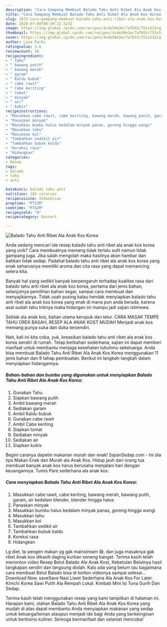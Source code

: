 ```yaml
---
description: "Cara Gampang Membuat Balado Tahu Anti Ribet Ala Anak Kos Korea yang Lezat"
title: "Cara Gampang Membuat Balado Tahu Anti Ribet Ala Anak Kos Korea yang Lezat"
slug: 1672-cara-gampang-membuat-balado-tahu-anti-ribet-ala-anak-kos-korea-yang-lezat
date: 2020-07-08T00:39:22.523Z
image: https://img-global.cpcdn.com/recipes/4cde50e3ec7a7b55/751x532cq70/balado-tahu-anti-ribet-ala-anak-kos-korea-foto-resep-utama.jpg
thumbnail: https://img-global.cpcdn.com/recipes/4cde50e3ec7a7b55/751x532cq70/balado-tahu-anti-ribet-ala-anak-kos-korea-foto-resep-utama.jpg
cover: https://img-global.cpcdn.com/recipes/4cde50e3ec7a7b55/751x532cq70/balado-tahu-anti-ribet-ala-anak-kos-korea-foto-resep-utama.jpg
author: Lina Parks
ratingvalue: 3.6
reviewcount: 10
recipeingredient:
- " Tahu"
- " bawang putih"
- " bawang merah"
- " garam"
- " Kaldu bubuk"
- " cabe rawit"
- " Cabe keriting"
- " tomat"
- " minyak"
- " air"
- " kubis"
recipeinstructions:
- "Masukkan cabe rawit, cabe keriting, bawang merah, bawang putih, garam, air kedalam blender, blender hingga halus"
- "Panaskan minyak"
- "Masukkan bumbu halus kedalam minyak panas, goreng hingga wangi"
- "Masukkan tahu"
- "Masukkan kol"
- "Tambahkan sedikit air"
- "Tambahkan bubuk kaldu"
- "Koreksi rasa"
- "Hidangkan"
categories:
- Resep
tags:
- balado
- tahu
- anti

katakunci: balado tahu anti 
nutrition: 183 calories
recipecuisine: Indonesian
preptime: "PT23M"
cooktime: "PT42M"
recipeyield: "4"
recipecategory: Dessert

---
```



![Balado Tahu Anti Ribet Ala Anak Kos Korea](https://img-global.cpcdn.com/recipes/4cde50e3ec7a7b55/751x532cq70/balado-tahu-anti-ribet-ala-anak-kos-korea-foto-resep-utama.jpg)

Anda sedang mencari ide resep balado tahu anti ribet ala anak kos korea yang unik? Cara membuatnya memang tidak terlalu sulit namun tidak gampang juga. Jika salah mengolah maka hasilnya akan hambar dan bahkan tidak sedap. Padahal balado tahu anti ribet ala anak kos korea yang enak seharusnya memiliki aroma dan cita rasa yang dapat memancing selera kita.

Banyak hal yang sedikit banyak berpengaruh terhadap kualitas rasa dari balado tahu anti ribet ala anak kos korea, pertama dari jenis bahan, selanjutnya pemilihan bahan segar, sampai cara membuat dan menyajikannya. Tidak usah pusing kalau hendak menyiapkan balado tahu anti ribet ala anak kos korea yang enak di mana pun anda berada, karena asal sudah tahu triknya maka hidangan ini mampu jadi sajian istimewa.

Seblak ala anak kos, bahan utama kerupuk dan telur. CARA MASAK TEMPE TAHU OREK BASAH, RESEP ALA ANAK KOST MUDAH Menjadi anak kos memang punya suka dan duka tersendiri.


Nah, kali ini kita coba, yuk, kreasikan balado tahu anti ribet ala anak kos korea sendiri di rumah. Tetap berbahan sederhana, sajian ini dapat memberi manfaat untuk membantu menjaga kesehatan tubuhmu sekeluarga. Anda bisa membuat Balado Tahu Anti Ribet Ala Anak Kos Korea menggunakan 11 jenis bahan dan 9 tahap pembuatan. Berikut ini langkah-langkah dalam menyiapkan hidangannya.

<!--inarticleads1-->

##### Bahan-bahan dan bumbu yang digunakan untuk menyiapkan Balado Tahu Anti Ribet Ala Anak Kos Korea:

1. Gunakan  Tahu
1. Siapkan  bawang putih
1. Ambil  bawang merah
1. Sediakan  garam
1. Ambil  Kaldu bubuk
1. Gunakan  cabe rawit
1. Ambil  Cabe keriting
1. Siapkan  tomat
1. Sediakan  minyak
1. Sediakan  air
1. Siapkan  kubis


Begini caranya dapetin makanan murah dan enak! SajianSedap.com - Ini dia tips Makan Enak dan Murah ala Anak Kos. Hidup jauh dari orang tua membuat banyak anak kos harus berusaha menjalani hari dengan keuangannya. Tumis Pare sederhana ala anak kos. 

<!--inarticleads2-->

##### Cara menyiapkan Balado Tahu Anti Ribet Ala Anak Kos Korea:

1. Masukkan cabe rawit, cabe keriting, bawang merah, bawang putih, garam, air kedalam blender, blender hingga halus
1. Panaskan minyak
1. Masukkan bumbu halus kedalam minyak panas, goreng hingga wangi
1. Masukkan tahu
1. Masukkan kol
1. Tambahkan sedikit air
1. Tambahkan bubuk kaldu
1. Koreksi rasa
1. Hidangkan


Lg diet, tp pengen makan yg gak mainstream 😅, dan juga masaknya gak ribet Anak kos dikasih daging kurban seneng banget. Terima kasih telah menonton video Resep Belut Balado Ala Anak Kost, Kebetulan Belutnya hasil tangkapan sendiri dan langsung diolah. Kalo ada yang belum tau bagaimana cara membuat Belut Balado bisa di tonton videonya sampai selesai… Download Now. saveSave Nasi Liwet Sederhana Ala Anak Kos For Later. Kimchi Korea Sawi Putih Ala Rempah Lokal. Kimbab Mini Isi Tuna Gurih Dan Sedap. 

Terima kasih telah menggunakan resep yang kami tampilkan di halaman ini. Harapan kami, olahan Balado Tahu Anti Ribet Ala Anak Kos Korea yang mudah di atas dapat membantu Anda menyiapkan makanan yang sedap untuk keluarga/teman ataupun menjadi ide bagi Anda yang berkeinginan untuk berbisnis kuliner. Semoga bermanfaat dan selamat mencoba!
